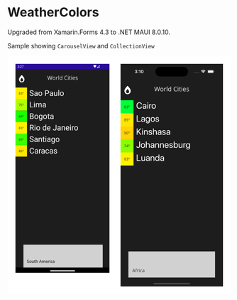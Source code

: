 # WeatherColors

Upgraded from Xamarin.Forms 4.3 to .NET MAUI 8.0.10.

Sample showing `CarouselView` and `CollectionView`

![Android and iOS screenshots](images/maui-weathersample.png)

